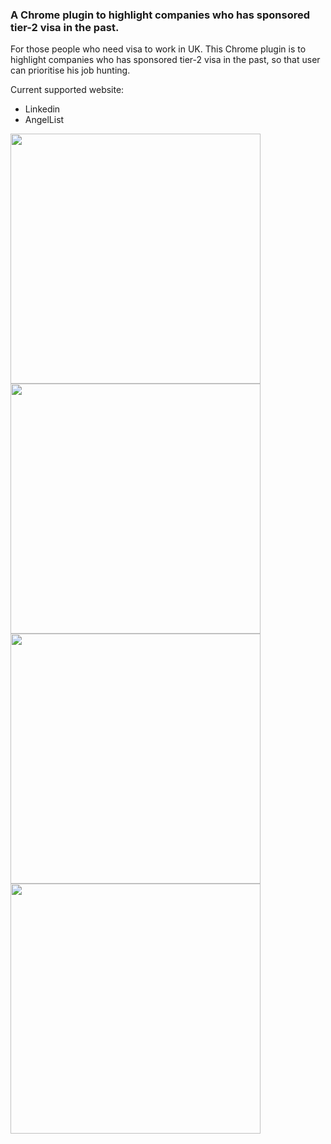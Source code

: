 ### A Chrome plugin to highlight companies who has sponsored tier-2 visa in the past.

For those people who need visa to work in UK. This Chrome plugin is to highlight companies who has sponsored tier-2 visa in the past, so that user can prioritise his job hunting.

Current supported website:
- Linkedin
- AngelList

<img src="https://github.com/mrredbit/tier2-visa-sponsor-highlight/blob/screenshot/screenshot/screenshot-linkedin-3.png" width="400px">  

<img src="https://github.com/mrredbit/tier2-visa-sponsor-highlight/blob/screenshot/screenshot/screenshot-linkedin-1.png" width="400px">  

<img src="https://github.com/mrredbit/tier2-visa-sponsor-highlight/blob/screenshot/screenshot/screenshot-linkedin-2.png" width="400px">  

<img src="https://cloud.githubusercontent.com/assets/963966/23733709/56d5655a-0472-11e7-83b4-988f330f5d10.png" width="400px">  

